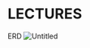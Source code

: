 # LECTURES
ERD
![Untitled](https://github.com/yonghanyoon/lectures/assets/88192173/f84befaf-6789-42ee-acd0-040995ef6a26)
